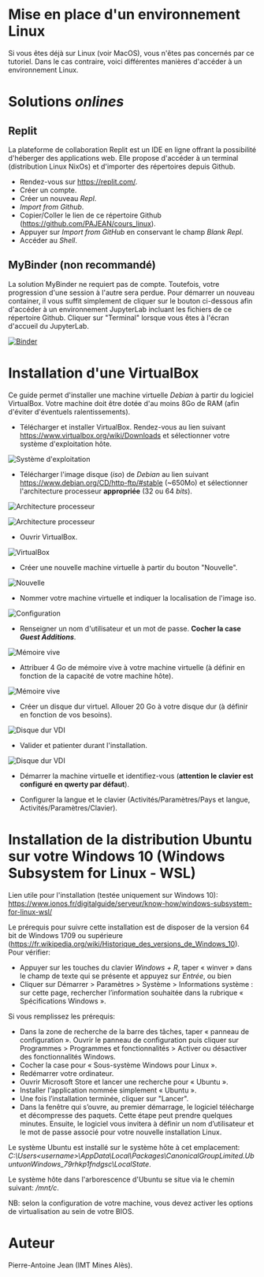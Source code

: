 # Mise en place d'un environnement Linux

Si vous êtes déjà sur Linux (voir MacOS), vous n'êtes pas concernés par ce tutoriel. Dans le cas contraire, voici différentes manières d'accéder à un environnement Linux.

# Solutions *onlines*

## Replit

La plateforme de collaboration Replit est un IDE en ligne offrant la possibilité d'héberger des applications web. Elle propose d'accéder à un terminal (distribution Linux NixOs) et d'importer des répertoires depuis Github.

* Rendez-vous sur https://replit.com/.
* Créer un compte.
* Créer un nouveau *Repl*.
* *Import from Github*.
* Copier/Coller le lien de ce répertoire Github (https://github.com/PAJEAN/cours_linux).
* Appuyer sur *Import from GitHub* en conservant le champ *Blank Repl*.
* Accéder au *Shell*.

## MyBinder (non recommandé)

La solution MyBinder ne requiert pas de compte. Toutefois, votre progression d'une session à l'autre sera perdue. Pour démarrer un nouveau container, il vous suffit simplement de cliquer sur le bouton ci-dessous afin d'accéder à un environnement JupyterLab incluant les fichiers de ce répertoire Github. Cliquer sur "Terminal" lorsque vous êtes à l'écran d'accueil du JupyterLab.

[![Binder](https://mybinder.org/badge_logo.svg)](https://mybinder.org/v2/gh/PAJEAN/cours_linux/HEAD)

# Installation d'une VirtualBox

Ce guide permet d'installer une machine virtuelle *Debian* à partir du logiciel VirtualBox. Votre machine doit être dotée d'au moins 8Go de RAM (afin d'éviter d'éventuels ralentissements).

* Télécharger et installer VirtualBox. Rendez-vous au lien suivant https://www.virtualbox.org/wiki/Downloads et sélectionner votre système d'exploitation hôte.

![Système d'exploitation](images/virtualbox-os.png "Sélectionner votre système d'exploitation.")

* Télécharger l'image disque (*iso*) de *Debian* au lien suivant https://www.debian.org/CD/http-ftp/#stable (~650Mo) et sélectionner l'architecture processeur **appropriée** (32 ou 64 *bits*).

![Architecture processeur](images/debian-processeur.png "Sélectionner l'architecture processeur appropriée.")

![Architecture processeur](images/debian-link-iso.png "Sélectionner l'architecture processeur appropriée.")

* Ouvrir VirtualBox.

![VirtualBox](images/virtualbox-ecran.png "Écran principal de VirtualBox sous Ubuntu.")

* Créer une nouvelle machine virtuelle à partir du bouton "Nouvelle".

![Nouvelle](images/nouvelle.png "Nouvelle machine virtuelle.")

* Nommer votre machine virtuelle et indiquer la localisation de l'image iso.

![Configuration](images/virtualbox-config.png "Configuration de la machine virtuelle.")

* Renseigner un nom d'utilisateur et un mot de passe. **Cocher la case** ***Guest Additions***.

![Mémoire vive](images/debian-user.png "Configuration de la mémoire vive.")

* Attribuer 4 Go de mémoire vive à votre machine virtuelle (à définir en fonction de la capacité de votre machine hôte).

![Mémoire vive](images/virtualbox-memoire-vive.png "Configuration de la mémoire vive.")

* Créer un disque dur virtuel. Allouer 20 Go à votre disque dur (à définir en fonction de vos besoins).

![Disque dur VDI](images/virtualbox-vdi.png "Disque dur VDI.")

* Valider et patienter durant l'installation.

![Disque dur VDI](images/debian-recapitulatif.png "Recapitulatif.")

* Démarrer la machine virtuelle et identifiez-vous (**attention le clavier est configuré en qwerty par défaut**).

* Configurer la langue et le clavier (Activités/Paramètres/Pays et langue, Activités/Paramètres/Clavier).

# Installation de la distribution Ubuntu sur votre Windows 10 (Windows Subsystem for Linux - WSL)

Lien utile pour l'installation (testée uniquement sur Windows 10): https://www.ionos.fr/digitalguide/serveur/know-how/windows-subsystem-for-linux-wsl/

Le prérequis pour suivre cette installation est de disposer de la version 64 bit de Windows 1709 ou supérieure (https://fr.wikipedia.org/wiki/Historique_des_versions_de_Windows_10). Pour vérifier:
* Appuyer sur les touches du clavier *Windows + R*, taper « winver » dans le champ de texte qui se présente et appuyez sur *Entrée*, ou bien
* Cliquer sur Démarrer > Paramètres > Système > Informations système : sur cette page, rechercher l’information souhaitée dans la rubrique « Spécifications Windows ».

Si vous remplissez les prérequis:

* Dans la zone de recherche de la barre des tâches, taper « panneau de configuration ». Ouvrir le panneau de configuration puis cliquer sur Programmes > Programmes et fonctionnalités > Activer ou désactiver des fonctionnalités Windows.
* Cocher la case pour « Sous-système Windows pour Linux ».
* Redémarrer votre ordinateur.
* Ouvrir Microsoft Store et lancer une recherche pour « Ubuntu ».
* Installer l'application nommée simplement « Ubuntu ».
* Une fois l’installation terminée, cliquer sur "Lancer".
* Dans la fenêtre qui s’ouvre, au premier démarrage, le logiciel télécharge et décompresse des paquets. Cette étape peut prendre quelques minutes. Ensuite, le logiciel vous invitera à définir un nom d’utilisateur et le mot de passe associé pour votre nouvelle installation Linux.

Le système Ubuntu est installé sur le système hôte à cet emplacement: *C:\Users\<username>\AppData\Local\Packages\CanonicalGroupLimited.UbuntuonWindows_79rhkp1fndgsc\LocalState*.

Le système hôte dans l'arborescence d'Ubuntu se situe via le chemin suivant: */mnt/c*.

NB: selon la configuration de votre machine, vous devez activer les options de virtualisation au sein de votre BIOS.

# Auteur

Pierre-Antoine Jean (IMT Mines Alès).